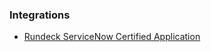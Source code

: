 ### Integrations

- [Rundeck ServiceNow Certified Application](/manual/integrations/servicenow-app.md)
